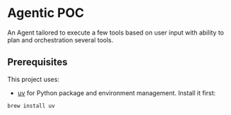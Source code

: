 # Agentic POC

An Agent tailored to execute a few tools based on user input with ability to plan and orchestration several tools.

## Prerequisites

This project uses:
- [uv](https://docs.astral.sh/uv/) for Python package and environment management. Install it first:
```bash
brew install uv
```

